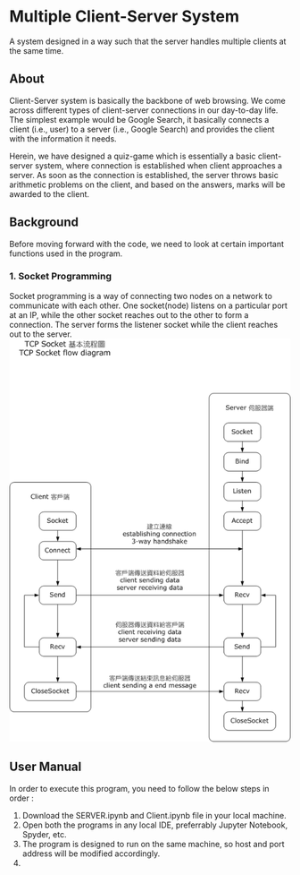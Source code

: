 
# Multiple Client-Server System

A system designed in a way such that the server handles multiple clients at the same time.




## About

Client-Server system is basically the backbone of web browsing. We come across different types of client-server connections in our day-to-day life. The simplest example would be Google Search, it basically connects a client (i.e., user) to a server (i.e., Google Search) and provides the client with the information it needs.

Herein, we have designed a quiz-game which is essentially a basic client-server system, where connection is established when client approaches a server. As soon as the connection is established, the server throws basic arithmetic problems on the client, and based on the answers, marks will be awarded to the client.
## Background

Before moving forward with the code, we need to look at certain important functions used in the program.

### 1. Socket Programming

Socket programming is a way of connecting two nodes on a network to communicate with each other. One socket(node) listens on a particular port at an IP, while the other socket reaches out to the other to form a connection. The server forms the listener socket while the client reaches out to the server. 
![alt text](https://github.com/anika81199/Multiple-Client-Server-System/blob/main/630px-InternetSocketBasicDiagram_zhtw.png)
## User Manual

In order to execute this program, you need to follow the below steps in order :

1. Download the SERVER.ipynb and Client.ipynb file in your local machine.
2. Open both the programs in any local IDE, preferrably Jupyter Notebook, Spyder, etc.
3. The program is designed to run on the same machine, so host and port address will be modified accordingly.
4. 
